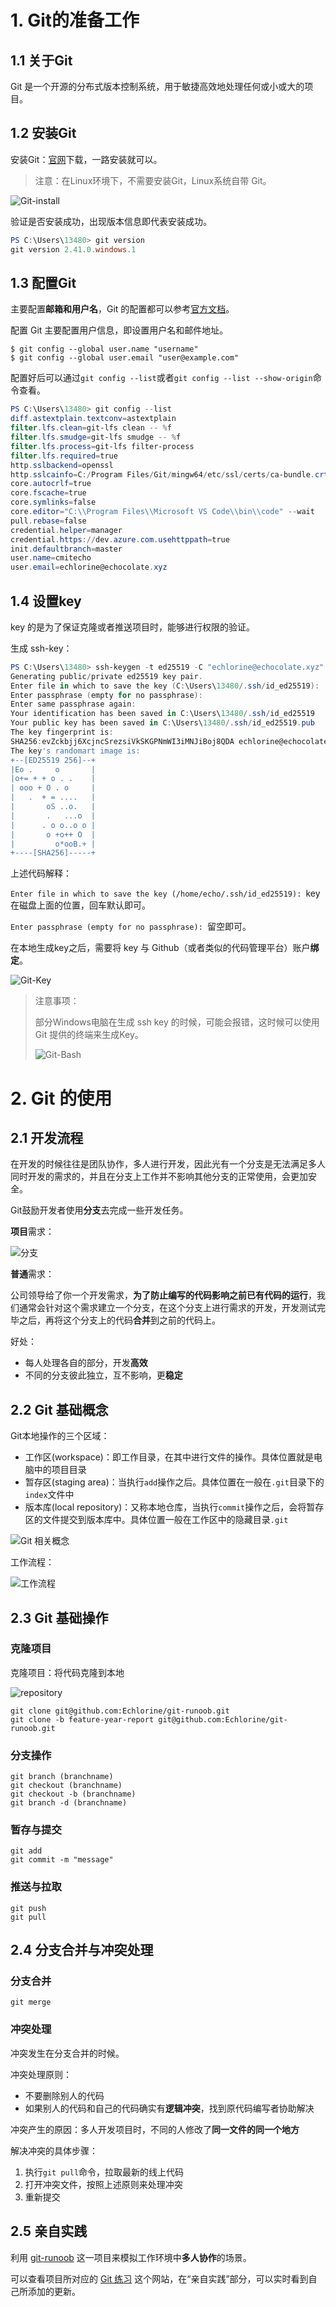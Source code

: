 # 1. Git的准备工作

## 1.1 关于Git

Git 是一个开源的分布式版本控制系统，用于敏捷高效地处理任何或小或大的项目。

## 1.2 安装Git

安装Git：[官网](https://git-scm.com/)下载，一路安装就可以。

> 注意：在Linux环境下，不需要安装Git，Linux系统自带 Git。

![Git-install](assets/Git-install.png)

验证是否安装成功，出现版本信息即代表安装成功。

```powershell
PS C:\Users\13480> git version
git version 2.41.0.windows.1
```

## 1.3 配置Git

主要配置**邮箱和用户名**，Git 的配置都可以参考[官方文档](https://git-scm.com/book/zh/v2)。

配置 Git 主要配置用户信息，即设置用户名和邮件地址。

```
$ git config --global user.name "username"
$ git config --global user.email "user@example.com"
```

配置好后可以通过`git config --list`或者`git config --list --show-origin`命令查看。

```powershell
PS C:\Users\13480> git config --list
diff.astextplain.textconv=astextplain
filter.lfs.clean=git-lfs clean -- %f
filter.lfs.smudge=git-lfs smudge -- %f
filter.lfs.process=git-lfs filter-process
filter.lfs.required=true
http.sslbackend=openssl
http.sslcainfo=C:/Program Files/Git/mingw64/etc/ssl/certs/ca-bundle.crt
core.autocrlf=true
core.fscache=true
core.symlinks=false
core.editor="C:\\Program Files\\Microsoft VS Code\\bin\\code" --wait
pull.rebase=false
credential.helper=manager
credential.https://dev.azure.com.usehttppath=true
init.defaultbranch=master
user.name=cmitecho
user.email=echlorine@echocolate.xyz
```

## 1.4 设置key

key 的是为了保证克隆或者推送项目时，能够进行权限的验证。

生成 ssh-key：

```powershell
PS C:\Users\13480> ssh-keygen -t ed25519 -C "echlorine@echocolate.xyz"
Generating public/private ed25519 key pair.
Enter file in which to save the key (C:\Users\13480/.ssh/id_ed25519):
Enter passphrase (empty for no passphrase):
Enter same passphrase again:
Your identification has been saved in C:\Users\13480/.ssh/id_ed25519
Your public key has been saved in C:\Users\13480/.ssh/id_ed25519.pub
The key fingerprint is:
SHA256:evZckbjj6XcjncSrezsiVkSKGPNmWI3iMNJiBoj8QDA echlorine@echocolate.xyz
The key's randomart image is:
+--[ED25519 256]--+
|Eo .     o       |
|o+= + + o . .    |
| ooo + O . o     |
|   .  + = ....   |
|       oS ..o.   |
|       .   ...o  |
|      . o o..o o |
|       o +o++ O  |
|         o*ooB.+ |
+----[SHA256]-----+
```

上述代码解释：

`Enter file in which to save the key (/home/echo/.ssh/id_ed25519): `key 在磁盘上面的位置，回车默认即可。

`Enter passphrase (empty for no passphrase): `留空即可。

在本地生成key之后，需要将 key 与 Github（或者类似的代码管理平台）账户**绑定**。

![Git-Key](assets/git-key.png)

> 注意事项：
>
> 部分Windows电脑在生成 ssh key 的时候，可能会报错，这时候可以使用Git 提供的终端来生成Key。
>
> ![Git-Bash](assets/Git-Bash.png)

# 2. Git 的使用

## 2.1 开发流程

在开发的时候往往是团队协作，多人进行开发，因此光有一个分支是无法满足多人同时开发的需求的，并且在分支上工作并不影响其他分支的正常使用，会更加安全。

Git鼓励开发者使用**分支**去完成一些开发任务。

**项目**需求：

![分支](assets/branch.png)

**普通**需求：

公司领导给了你一个开发需求，**为了防止编写的代码影响之前已有代码的运行**，我们通常会针对这个需求建立一个分支，在这个分支上进行需求的开发，开发测试完毕之后，再将这个分支上的代码**合并**到之前的代码上。

好处：

* 每人处理各自的部分，开发**高效**
* 不同的分支彼此独立，互不影响，更**稳定**

## 2.2 Git 基础概念

Git本地操作的三个区域：

* 工作区(workspace)：即工作目录，在其中进行文件的操作。具体位置就是电脑中的项目目录
* 暂存区(staging area)：当执行`add`操作之后。具体位置在一般在`.git`目录下的`index`文件中
* 版本库(local repository)：又称本地仓库，当执行`commit`操作之后，会将暂存区的文件提交到版本库中。具体位置一般在工作区中的隐藏目录`.git`

![Git 相关概念](assets/Git%20Area.png)

工作流程：

![工作流程](assets/Git%20Workflow.png)

## 2.3 Git 基础操作

### 克隆项目

克隆项目：将代码克隆到本地

![repository](assets/repository.png)

```shell
git clone git@github.com:Echlorine/git-runoob.git
git clone -b feature-year-report git@github.com:Echlorine/git-runoob.git
```

### 分支操作

```
git branch (branchname)
git checkout (branchname)
git checkout -b (branchname)
git branch -d (branchname)
```

### 暂存与提交

```
git add
git commit -m "message"
```

### 推送与拉取

```
git push
git pull
```

## 2.4 分支合并与冲突处理

### 分支合并

```
git merge
```

### 冲突处理

冲突发生在分支合并的时候。

冲突处理原则：

* 不要删除别人的代码
* 如果别人的代码和自己的代码确实有**逻辑冲突**，找到原代码编写者协助解决

冲突产生的原因：多人开发项目时，不同的人修改了**同一文件的同一个地方**

解决冲突的具体步骤：

1. 执行`git pull`命令，拉取最新的线上代码
2. 打开冲突文件，按照上述原则来处理冲突
3. 重新提交

## 2.5 亲自实践

利用 [git-runoob](https://github.com/Echlorine/git-runoob) 这一项目来模拟工作环境中**多人协作**的场景。

可以查看项目所对应的 [Git 练习](https://git-runoob.echocolate.xyz/) 这个网站，在“亲自实践”部分，可以实时看到自己所添加的更新。